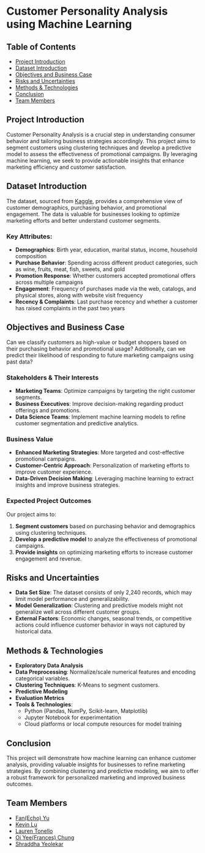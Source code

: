 # Customer Personality Analysis using Machine Learning

## Table of Contents
- [Project Introduction](#project-introduction)
- [Dataset Introduction](#dataset-introduction)
- [Objectives and Business Case](#objectives-and-business-case)
- [Risks and Uncertainties](#risks-and-uncertainties)
- [Methods & Technologies](#methods--technologies)
- [Conclusion](#conclusion)
- [Team Members](#team-members)

## Project Introduction

Customer Personality Analysis is a crucial step in understanding consumer behavior and tailoring business strategies accordingly. This project aims to segment customers using clustering techniques and develop a predictive model to assess the effectiveness of promotional campaigns. By leveraging machine learning, we seek to provide actionable insights that enhance marketing efficiency and customer satisfaction.

## Dataset Introduction

The dataset, sourced from [Kaggle](https://www.kaggle.com/datasets/imakash3011/customer-personality-analysis), provides a comprehensive view of customer demographics, purchasing behavior, and promotional engagement. The data is valuable for businesses looking to optimize marketing efforts and better understand customer segments.

### Key Attributes:
- **Demographics**: Birth year, education, marital status, income, household composition
- **Purchase Behavior**: Spending across different product categories, such as wine, fruits, meat, fish, sweets, and gold
- **Promotion Response**: Whether customers accepted promotional offers across multiple campaigns
- **Engagement**: Frequency of purchases made via the web, catalogs, and physical stores, along with website visit frequency
- **Recency & Complaints**: Last purchase recency and whether a customer has raised complaints in the past two years

## Objectives and Business Case
Can we classify customers as high-value or budget shoppers based on their purchasing behavior and promotional usage? Additionally, can we predict their likelihood of responding to future marketing campaigns using past data?

### Stakeholders & Their Interests
- **Marketing Teams**: Optimize campaigns by targeting the right customer segments.
- **Business Executives**: Improve decision-making regarding product offerings and promotions.
- **Data Science Teams**: Implement machine learning models to refine customer segmentation and predictive analytics.

### Business Value
- **Enhanced Marketing Strategies**: More targeted and cost-effective promotional campaigns.
- **Customer-Centric Approach**: Personalization of marketing efforts to improve customer experience.
- **Data-Driven Decision Making**: Leveraging machine learning to extract insights and improve business strategies.

### Expected Project Outcomes
Our project aims to:
1. **Segment customers** based on purchasing behavior and demographics using clustering techniques.
2. **Develop a predictive model** to analyze the effectiveness of promotional campaigns.
3. **Provide insights** on optimizing marketing efforts to increase customer engagement and revenue.

## Risks and Uncertainties
- **Data Set Size**: The dataset consists of only 2,240 records, which may limit model performance and generalizability.
- **Model Generalization**: Clustering and predictive models might not generalize well across different customer groups.
- **External Factors**: Economic changes, seasonal trends, or competitive actions could influence customer behavior in ways not captured by historical data.

## Methods & Technologies
- **Exploratory Data Analysis**
- **Data Preprocessing**: Normalize/scale numerical features and encoding categorical variables.
- **Clustering Techniques**: K-Means to segment customers.
- **Predictive Modeling**
- **Evaluation Metrics**
- **Tools & Technologies**:
  - Python (Pandas, NumPy, Scikit-learn, Matplotlib)
  - Jupyter Notebook for experimentation
  - Cloud platforms or local compute resources for model training

## Conclusion
This project will demonstrate how machine learning can enhance customer analysis, providing valuable insights for businesses to refine marketing strategies. By combining clustering and predictive modeling, we aim to offer a robust framework for personalized marketing and improved business outcomes.

## Team Members
- [Fan(Echo) Yu](https://github.com/echooocc) 
- [Kevin Lu](https://github.com/kevinlutoronto) 
- [Lauren Tonello](https://github.com/ltonello) 
- [Oi Yee(Frances) Chung](https://github.com/franceschung) 
- [Shraddha Yeolekar](https://github.com/shyeolekar5) 
